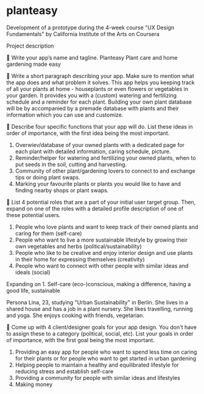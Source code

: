 # planteasy
Development of a prototype during the 4-week course "UX Design Fundamentals" by California Institute of the Arts on Coursera

Project description

🌱 Write your app’s name and tagline.
  Planteasy
  Plant care and home gardening made easy

🌱 Write a short paragraph describing your app. Make sure to mention what the app does and what problem it solves.
  This app helps you keeping track of all your plants at home - houseplants or even flowers or vegetables in your garden. It provides you
  with a (custom) watering and fertilizing schedule and a reminder for each plant. Building your own plant database will be by accompanied
  by a premade database with plants and their information which you can use and customize.
  
🌱 Describe four specific functions that your app will do. List these ideas in order of importance, with the first idea being the most
important.
  1. Overwiev/database of your owned plants with a dedicated page for each plant with detailed information, caring schedule, picture.
  2. Reminder/helper for watering and fertilizing your owned plants, when to put seeds in the soil, cutting and harvesting.
  3. Community of other plant/gardening lovers to connect to and exchange tips or doing plant swaps.
  4. Marking your favourite plants or plants you would like to have and finding nearby shops or plant swaps.

🌱 List 4 potential roles that are a part of your initial user target group. Then, expand on one of the roles with a detailed profile description
of one of these potential users.
  1. People who love plants and want to keep track of their owned plants and caring for them (self-care)
  2. People who want to live a more sustainable lifestyle by growing their own vegetables and herbs (political/sustainability)
  3. People who like to be creative and enjoy interior design and use plants in their home for expressing themselves (creativity)
  4. People who want to connect with other people with similar ideas and ideals (social)

  Expanding on 1. Self-care
  (eco-)conscious, making a difference, having a good life, sustainable
  
  Persona
  Lina, 23, studying "Urban Sustainability" in Berlin. She lives in a shared house and has a job in a plant nursery. She likes travelling, running
  and yoga. She enjoys cooking with friends, vegetarian.

🌱 Come up with 4 client/designer goals for your app design. You don't have to assign these to a category (political, social, etc). List your
goals in order of importance, with the first goal being the most important.
  1. Providing an easy app for people who want to spend less time on caring for their plants or for people who want to get started in urban
    gardening
  2. Helping people to maintain a healthy and equilibrated lifestyle for reducing stress and establish self-care
  3. Providing a community for people with similar ideas and lifestyles
  4. Making money
